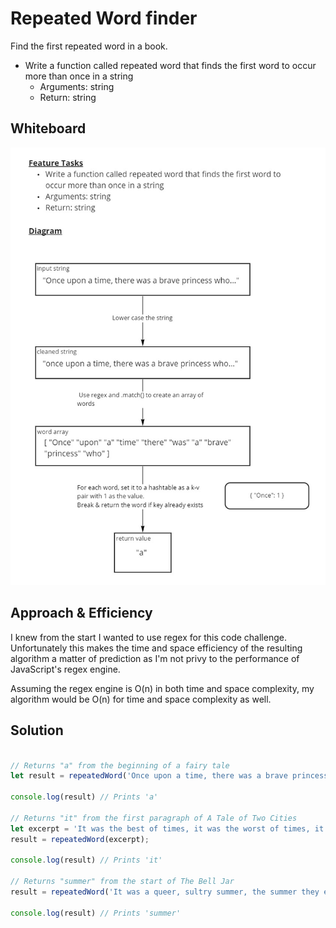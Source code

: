 # Repeated Word finder

Find the first repeated word in a book.

- Write a function called repeated word that finds the first word to occur more than once in a string
  - Arguments: string
  - Return: string

## Whiteboard

![My whiteboard](./assets/challenge-31-whiteboard.jpg)

## Approach & Efficiency

I knew from the start I wanted to use regex for this code challenge. Unfortunately this makes the time and space efficiency of the resulting algorithm a matter of prediction as I'm not privy to the performance of JavaScript's regex engine.

Assuming the regex engine is O(n) in both time and space complexity, my algorithm would be O(n) for time and space complexity as well.

## Solution

```js

// Returns "a" from the beginning of a fairy tale
let result = repeatedWord('Once upon a time, there was a brave princess who...');

console.log(result) // Prints 'a'

// Returns "it" from the first paragraph of A Tale of Two Cities
let excerpt = 'It was the best of times, it was the worst of times, it was the age of wisdom, it was the age of foolishness, it was the epoch of belief, it was the epoch of incredulity, it was the season of Light, it was the season of Darkness, it was the spring of hope, it was the winter of despair, we had everything before us, we had nothing before us, we were all going direct to Heaven, we were all going direct the other way – in short, the period was so far like the present period, that some of its noisiest authorities insisted on its being received, for good or for evil, in the superlative degree of comparison only...';
result = repeatedWord(excerpt);

console.log(result) // Prints 'it'

// Returns "summer" from the start of The Bell Jar
result = repeatedWord('It was a queer, sultry summer, the summer they electrocuted the Rosenbergs, and I didn’t know what I was doing in New York...');

console.log(result) // Prints 'summer'
```
